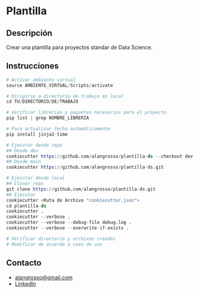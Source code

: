 # **Plantilla**

## **Descripción**

Crear una plantilla para proyectos standar de Data Science.

## **Instrucciones**

```s
# Activar ambiente virtual
source AMBIENTE_VIRTUAL/Scripts/activate

# Dirigirse a directorio de trabajo en local
cd TU/DIRECTORIO/DE/TRABAJO

# Verificar librerias y paquetes necesarios para el proyecto
pip list | grep NOMBRE_LIBRERIA

# Para actualizar fecha automáticamente
pip install jinja2-time

# Ejecutar desde repo
## Desde dev
cookiecutter https://github.com/alangrosso/plantilla-ds --checkout dev
## Desde main
cookiecutter https://github.com/alangrosso/plantilla-ds.git

# Ejecutar desde local
## Clonar repo
git clone https://github.com/alangrosso/plantilla-ds.git
## Ejecutar
cookiecutter <Ruta de Archivo "cookiecutter.json">
cd plantilla-ds
cookiecutter .
cookiecutter --verbose .
cookiecutter --verbose --debug-file debug.log .
cookiecutter --verbose --overwrite-if-exists .

# Verificar directorio y archivos creados
# Modificar de acuerdo a caso de uso
```

## **Contacto**

- [alangrosso@gmail.com](mailto:alangrosso@gmail.com)
- [LinkedIn](https://www.linkedin.com/in/alangrosso/)